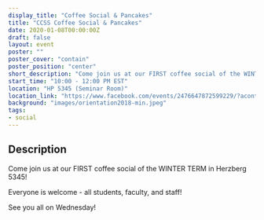 ```yaml
---
display_title: "Coffee Social & Pancakes"
title: "CCSS Coffee Social & Pancakes"
date: 2020-01-08T00:00:00Z
draft: false
layout: event
poster: ""
poster_cover: "contain"
poster_position: "center"
short_description: "Come join us at our FIRST coffee social of the WINTER TERM!"
start_time: "10:00 - 12:00 PM EST"
location: "HP 5345 (Seminar Room)"
location_link: "https://www.facebook.com/events/2476647872599229/?acontext=%7B%22event_action_history%22%3A[%7B%22surface%22%3A%22page%22%7D]%7D"
background: "images/orientation2018-min.jpeg"
tags:
- social
---
```


## Description

Come join us at our FIRST coffee social of the WINTER TERM in Herzberg 5345!

Everyone is welcome - all students, faculty, and staff!

See you all on Wednesday!